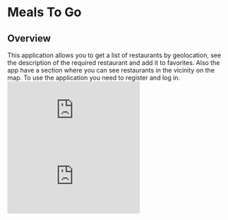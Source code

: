 # Meals To Go
## Overview
This application allows you to get a list of restaurants by geolocation, see the description of the required restaurant and add it to favorites. Also the app have a section where you can see restaurants in the vicinity on the map. To use the application you need to register and log in.
<br />
![Login](https://files.fm/thumb_show.php?i=ahph4272n) ![Restaurants](https://files.fm/thumb_show.php?i=kkhbp6ttx)
